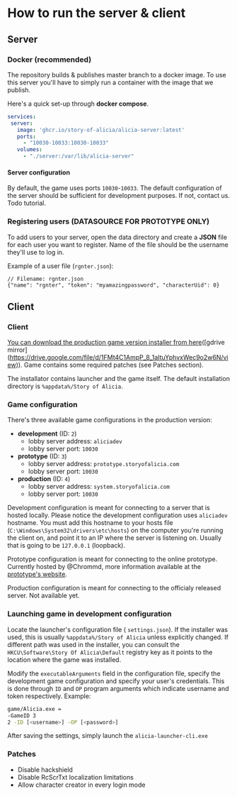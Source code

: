 # How to run the server & client
## Server
### Docker (recommended)
The repository builds & publishes master branch to a docker image. To use this server you'll have to simply run a container with the image that we publish.

Here's a quick set-up through **docker compose**.
```yaml
services:
 server:
   image: 'ghcr.io/story-of-alicia/alicia-server:latest'
   ports:
     - "10030-10033:10030-10033"
   volumes:
     - "./server:/var/lib/alicia-server"
```

#### Server configuration
By default, the game uses ports `10030`-`10033`. The default configuration of the server should be sufficient for development purposes. If not, contact us. Todo tutorial.

### Registering users (DATASOURCE FOR PROTOTYPE ONLY)
To add users to your server, open the data directory and create a **JSON** file for each user you want to register. Name of the file should be the username they'll use to log in. 

Example of a user file (`rgnter.json`):

```json5
// Filename: rgnter.json
{"name": "rgnter", "token": "myamazingpassword", "characterUid": 0}
```

## Client
### Client
[You can download the production game version installer from here]([https://drive.proton.me/urls/XX1GHBQGEW#WXILQk8JS08f](https://drive.proton.me/urls/37WM215Q1R#NlzxAZSg7VFC))([gdrive mirror](https://drive.google.com/file/d/1FMt4C1AmpP_8_1aItuYphvxWec9o2w6N/view)). Game contains some required patches (see Patches section).

The installator contains launcher and the game itself. The default installation directory is `%appdata%/Story of Alicia`. 

### Game configuration
There's three available game configurations in the production version:
- **development** (ID: `2`)
  - lobby server address: `aliciadev`
  - lobby server port: `10030`
- **prototype** (ID: `3`)
  - lobby server address: `prototype.storyofalicia.com`
  - lobby server port: `10030`
- **production** (ID: `4`)
  - lobby server address: `system.storyofalicia.com`
  - lobby server port: `10030`

Development configuration is meant for connecting to a server that is hosted locally. Please notice the development configuration uses `aliciadev` hostname. You must add this hostname to your hosts file (`C:\Windows\System32\drivers\etc\hosts`) on the computer you're running the client on, and point it to an IP where the server is listening on. Usually that is going to be `127.0.0.1` (loopback).

Prototype configuration is meant for connecting to the online prototype. Currently hosted by @Chrommd, more information available at the [prototype's website](https://bruhvrum.github.io/registertest/).

Production configuration is meant for connecting to the officialy released server. Not available yet.

### Launching game in development configuration

Locate the launcher's configuration file ( `settings.json`). If the installer was used, this is usually `%appdata%/Story of Alicia` unless explicitly changed. If different path was used in the installer, you can consult the `HKCU\Software\Story Of Alicia\Default` registry key as it points to the location where the game was installed.

Modify the `executableArguments` field in the configuration file, specify the development game configuration and specify your user's credentials. This is done through `ID` and `OP` program arguments which indicate username and token respectively. Example:

```bash
game/Alicia.exe =
-GameID 3
2 -ID [<username>] -OP [<password>]
```

After saving the settings, simply launch the `alicia-launcher-cli.exe`

### Patches
- Disable hackshield
- Disable RcScrTxt localization limitations
- Allow character creator in every login mode
